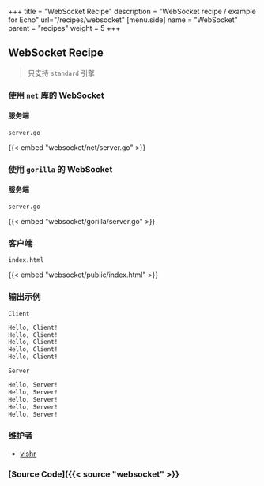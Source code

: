 +++
title = "WebSocket Recipe"
description = "WebSocket recipe / example for Echo"
url="/recipes/websocket"
[menu.side]
  name = "WebSocket"
  parent = "recipes"
  weight = 5
+++

## WebSocket Recipe

> 只支持 `standard` 引擎

### 使用 `net` 库的 WebSocket

#### 服务端

`server.go`

{{< embed "websocket/net/server.go" >}}

### 使用 `gorilla` 的 WebSocket

#### 服务端

`server.go`

{{< embed "websocket/gorilla/server.go" >}}

### 客户端

`index.html`

{{< embed "websocket/public/index.html" >}}

### 输出示例

`Client`

```sh
Hello, Client!
Hello, Client!
Hello, Client!
Hello, Client!
Hello, Client!
```

`Server`

```sh
Hello, Server!
Hello, Server!
Hello, Server!
Hello, Server!
Hello, Server!
```

### 维护者

- [vishr](https://github.com/vishr)

### [Source Code]({{< source "websocket" >}}


